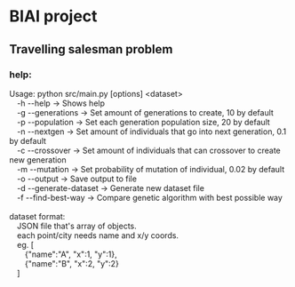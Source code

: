# BIAI project

## Travelling salesman problem

### help:
Usage: python src/main.py \[options\] \<dataset\><br/>
&emsp;-h --help -> Shows help<br/>
&emsp;-g --generations -> Set amount of generations to create, 10 by default<br/>
&emsp;-p --population -> Set each generation population size, 20 by default<br/>
&emsp;-n --nextgen -> Set amount of individuals that go into next generation, 0.1 by default<br/>
&emsp;-c --crossover -> Set amount of individuals that can crossover to create new generation<br/>
&emsp;-m --mutation -> Set probability of mutation of individual, 0.02 by default<br/>
&emsp;-o --output -> Save output to file<br/>
&emsp;-d --generate-dataset -> Generate new dataset file<br/>
&emsp;-f --find-best-way -> Compare genetic algorithm with best possible way<br/>
<br/>
dataset format:<br/>
&emsp;JSON file that's array of objects.<br/>
&emsp;each point/city needs name and x/y coords.<br/>
&emsp;eg. [<br/>
&emsp;&emsp;{"name":"A", "x":1, "y":1},<br/>
&emsp;&emsp;{"name":"B", "x":2, "y":2}<br/>
&emsp;]
